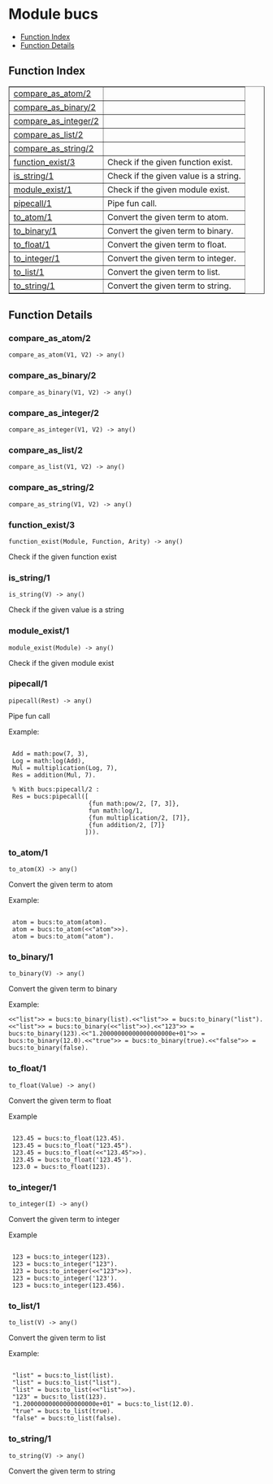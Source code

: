 

# Module bucs #
* [Function Index](#index)
* [Function Details](#functions)

<a name="index"></a>

## Function Index ##


<table width="100%" border="1" cellspacing="0" cellpadding="2" summary="function index"><tr><td valign="top"><a href="#compare_as_atom-2">compare_as_atom/2</a></td><td></td></tr><tr><td valign="top"><a href="#compare_as_binary-2">compare_as_binary/2</a></td><td></td></tr><tr><td valign="top"><a href="#compare_as_integer-2">compare_as_integer/2</a></td><td></td></tr><tr><td valign="top"><a href="#compare_as_list-2">compare_as_list/2</a></td><td></td></tr><tr><td valign="top"><a href="#compare_as_string-2">compare_as_string/2</a></td><td></td></tr><tr><td valign="top"><a href="#function_exist-3">function_exist/3</a></td><td>
Check if the given function exist.</td></tr><tr><td valign="top"><a href="#is_string-1">is_string/1</a></td><td>
Check if the given value is a string.</td></tr><tr><td valign="top"><a href="#module_exist-1">module_exist/1</a></td><td>
Check if the given module exist.</td></tr><tr><td valign="top"><a href="#pipecall-1">pipecall/1</a></td><td> 
Pipe fun call.</td></tr><tr><td valign="top"><a href="#to_atom-1">to_atom/1</a></td><td> 
Convert the given term to atom.</td></tr><tr><td valign="top"><a href="#to_binary-1">to_binary/1</a></td><td> 
Convert the given term to binary.</td></tr><tr><td valign="top"><a href="#to_float-1">to_float/1</a></td><td> 
Convert the given term to float.</td></tr><tr><td valign="top"><a href="#to_integer-1">to_integer/1</a></td><td> 
Convert the given term to integer.</td></tr><tr><td valign="top"><a href="#to_list-1">to_list/1</a></td><td> 
Convert the given term to list.</td></tr><tr><td valign="top"><a href="#to_string-1">to_string/1</a></td><td>
Convert the given term to string.</td></tr></table>


<a name="functions"></a>

## Function Details ##

<a name="compare_as_atom-2"></a>

### compare_as_atom/2 ###

`compare_as_atom(V1, V2) -> any()`

<a name="compare_as_binary-2"></a>

### compare_as_binary/2 ###

`compare_as_binary(V1, V2) -> any()`

<a name="compare_as_integer-2"></a>

### compare_as_integer/2 ###

`compare_as_integer(V1, V2) -> any()`

<a name="compare_as_list-2"></a>

### compare_as_list/2 ###

`compare_as_list(V1, V2) -> any()`

<a name="compare_as_string-2"></a>

### compare_as_string/2 ###

`compare_as_string(V1, V2) -> any()`

<a name="function_exist-3"></a>

### function_exist/3 ###

`function_exist(Module, Function, Arity) -> any()`

Check if the given function exist

<a name="is_string-1"></a>

### is_string/1 ###

`is_string(V) -> any()`

Check if the given value is a string

<a name="module_exist-1"></a>

### module_exist/1 ###

`module_exist(Module) -> any()`

Check if the given module exist

<a name="pipecall-1"></a>

### pipecall/1 ###

`pipecall(Rest) -> any()`


Pipe fun call

Example:

```

 Add = math:pow(7, 3),
 Log = math:log(Add),
 Mul = multiplication(Log, 7),
 Res = addition(Mul, 7).

 % With bucs:pipecall/2 :
 Res = bucs:pipecall([
                      {fun math:pow/2, [7, 3]},
                      fun math:log/1,
                      {fun multiplication/2, [7]},
                      {fun addition/2, [7]}
                     ])).
```

<a name="to_atom-1"></a>

### to_atom/1 ###

`to_atom(X) -> any()`


Convert the given term to atom

Example:

```

 atom = bucs:to_atom(atom).
 atom = bucs:to_atom(<<"atom">>).
 atom = bucs:to_atom("atom").
```

<a name="to_binary-1"></a>

### to_binary/1 ###

`to_binary(V) -> any()`


Convert the given term to binary

Example:

```
<<"list">> = bucs:to_binary(list).<<"list">> = bucs:to_binary("list").<<"list">> = bucs:to_binary(<<"list">>).<<"123">> = bucs:to_binary(123).<<"1.20000000000000000000e+01">> = bucs:to_binary(12.0).<<"true">> = bucs:to_binary(true).<<"false">> = bucs:to_binary(false).
```

<a name="to_float-1"></a>

### to_float/1 ###

`to_float(Value) -> any()`


Convert the given term to float

Example

```

 123.45 = bucs:to_float(123.45).
 123.45 = bucs:to_float("123.45").
 123.45 = bucs:to_float(<<"123.45">>).
 123.45 = bucs:to_float('123.45').
 123.0 = bucs:to_float(123).
```

<a name="to_integer-1"></a>

### to_integer/1 ###

`to_integer(I) -> any()`


Convert the given term to integer

Example

```

 123 = bucs:to_integer(123).
 123 = bucs:to_integer("123").
 123 = bucs:to_integer(<<"123">>).
 123 = bucs:to_integer('123').
 123 = bucs:to_integer(123.456).
```

<a name="to_list-1"></a>

### to_list/1 ###

`to_list(V) -> any()`


Convert the given term to list

Example:

```

 "list" = bucs:to_list(list).
 "list" = bucs:to_list("list").
 "list" = bucs:to_list(<<"list">>).
 "123" = bucs:to_list(123).
 "1.20000000000000000000e+01" = bucs:to_list(12.0).
 "true" = bucs:to_list(true).
 "false" = bucs:to_list(false).
```

<a name="to_string-1"></a>

### to_string/1 ###

`to_string(V) -> any()`

Convert the given term to string

